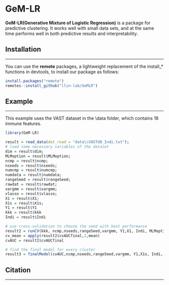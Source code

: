 
# GeM-LR<a/></a>

**GeM-LR(Generative Mixture of Logistic Regression)** is a package for predictive clustering. 
It works well with small data sets, and at the same time performs well in both predictive results and interpretability.

## Installation
------------------------------------------------------------------------

You can use the **remote** packages, a lightweight replacement of the install_* functions in devtools, to install our package as follows:
```r
install.packages("remote")
remotes::install_github("llin-lab/GeMLR")
```


## Example
------------------------------------------------------------------------
This example uses the VAST dataset in the \data folder, which contains 18 immune features.
```r
library(GeM-LR)

result = read_data(dat_road = "data\\VASTd0_Indi.txt");
# load some necessary variables of the dataset
dim = result$dim;
MLMoption = result$MLMoption;
ncmp = result$ncmp;
nseeds = result$nseeds;
numcmp = result$numcmp;
numdata = result$numdata;
rangeSeed = result$rangeSeed;
rawdat = result$rawdat;
vargmm = result$vargmm;
vlasso = result$vlasso;
X1 = result$X1;
X1s = result$X1s;
Y1 = result$Y1
kkk = result$kkk
Indi = result$Indi

# use cross-validation to choose the seed with best performance
result2 = runCV(kkk, ncmp,nseeds,rangeSeed,vargmm, Y1,X1, Indi, MLMoption)
cv_mean = apply(result2$cvAUCfinal,2,mean)
cvAUC = result2$cvAUCfinal

# find the final model for every cluster
result3 = finalModel(cvAUC,ncmp,nseeds,rangeSeed,vargmm, Y1,X1s, Indi, MLMoption)
```


## Citation
------------------------------------------------------------------------

